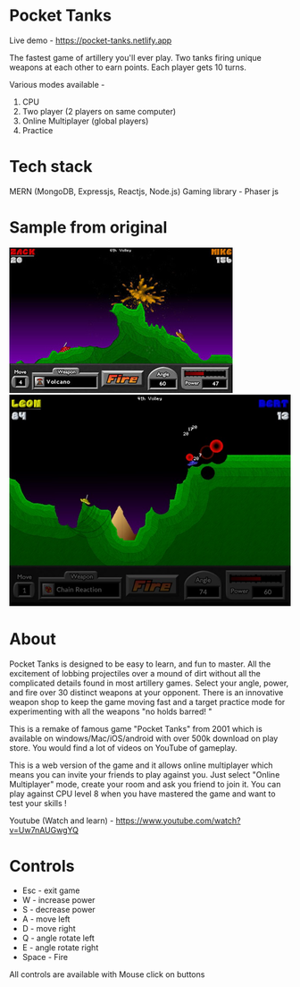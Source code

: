 # Pocket Tanks

Live demo - https://pocket-tanks.netlify.app

The fastest game of artillery you'll ever play. Two tanks firing unique weapons at each other to earn points. Each player gets 10 turns.

Various modes available -

1. CPU
2. Two player (2 players on same computer)
3. Online Multiplayer (global players)
4. Practice

# Tech stack

MERN (MongoDB, Expressjs, Reactjs, Node.js)
Gaming library - Phaser js

# Sample from original

![alt text](https://github.com/Amankumar321/pocket-tanks/blob/main/564da9c610227989f789a120bbee611c.jpeg)
![alt text](https://github.com/Amankumar321/pocket-tanks/blob/main/643x0w.jpg)

# About

Pocket Tanks is designed to be easy to learn, and fun to master. All the excitement of lobbing projectiles over a mound of dirt without all the complicated details found in most artillery games. Select your angle, power, and fire over 30 distinct weapons at your opponent. There is an innovative weapon shop to keep the game moving fast and a target practice mode for experimenting with all the weapons "no holds barred! "  

This is a remake of famous game "Pocket Tanks" from 2001 which is available on windows/Mac/iOS/android with over 500k download on play store. You would find a lot of videos on YouTube of gameplay.

This is a web version of the game and it allows online multiplayer which means you can invite your friends to play against you. Just select "Online Multiplayer" mode, create your room and ask you friend to join it. You can play against CPU level 8 when you have mastered the game and want to test your skills !

Youtube (Watch and learn) - https://www.youtube.com/watch?v=Uw7nAUGwgYQ

# Controls

- Esc - exit game
- W - increase power
- S - decrease power
- A - move left
- D - move right
- Q - angle rotate left
- E - angle rotate right
- Space - Fire

All controls are available with Mouse click on buttons